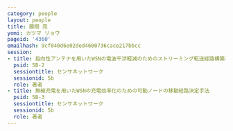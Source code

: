 ```yaml
---
category: people
layout: people
title: 勝間 亮
yomi: カツマ リョウ
pageid: '4360'
emailhash: 9cf040d6e02ded4600736cace217bbcc
session:
- title: 指向性アンテナを用いたWSNの電波干渉軽減のためのストリーミング転送経路構築手法
  psid: 5B-2
  sessiontitle: センサネットワーク
  sessionid: 5b
  role: 著者
- title: 無線充電を用いたWSNの充電効率化のための可動ノードの移動経路決定手法
  psid: 5B-3
  sessiontitle: センサネットワーク
  sessionid: 5b
  role: 著者
---
```

